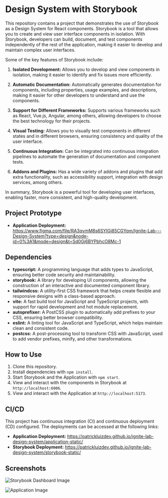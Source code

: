 # Design System with Storybook

This repository contains a project that demonstrates the use of Storybook as a Design System for React components. Storybook is a tool that allows you to create and view user interface components in isolation. With Storybook, developers can build, document, and test components independently of the rest of the application, making it easier to develop and maintain complex user interfaces.

Some of the key features of Storybook include:

1. **Isolated Development:** Allows you to develop and view components in isolation, making it easier to identify and fix issues more efficiently.

2. **Automatic Documentation:** Automatically generates documentation for components, including properties, usage examples, and descriptions, making it easier for other developers to understand and use the components.

3. **Support for Different Frameworks:** Supports various frameworks such as React, Vue.js, Angular, among others, allowing developers to choose the best technology for their projects.

4. **Visual Testing:** Allows you to visually test components in different states and in different browsers, ensuring consistency and quality of the user interface.

5. **Continuous Integration:** Can be integrated into continuous integration pipelines to automate the generation of documentation and component tests.

6. **Addons and Plugins:** Has a wide variety of addons and plugins that add extra functionality, such as accessibility support, integration with design services, among others.

In summary, Storybook is a powerful tool for developing user interfaces, enabling faster, more consistent, and high-quality development.

## Project Prototype
- **Application Deployment:** https://www.figma.com/file/RA3qvmM8s6SYIGi85CGYqm/Ignite-Lab---Design-System?type=design&node-id=0%3A1&mode=design&t=Sd0Gj6BYPbhcO8Mc-1

## Dependencies

- **typescript:** A programming language that adds types to JavaScript, ensuring better code security and maintainability.
- **storybook:** A library for developing UI components, allowing the construction of an interactive and documented component library.
- **tailwindcss:** A utility-first CSS framework that helps create flexible and responsive designs with a class-based approach.
- **vite:** A fast build tool for JavaScript and TypeScript projects, with support for rapid development and hot module replacement.
- **autoprefixer:** A PostCSS plugin to automatically add prefixes to your CSS, ensuring better browser compatibility.
- **eslint:** A linting tool for JavaScript and TypeScript, which helps maintain clean and consistent code.
- **postcss:** A post-processing tool to transform CSS with JavaScript, used to add vendor prefixes, minify, and other transformations.

## How to Use

1. Clone this repository.
2. Install dependencies with `npm install`.
3. Start Storybook and the Application with `npm start`.
4. View and interact with the components in Storybook at `http://localhost:6006`.
5. View and interact with the Application at `http://localhost:5173`.

## CI/CD

This project has continuous integration (CI) and continuous deployment (CD) configured. The deployments can be accessed at the following links:

- **Application Deployment:** https://patrickluizdev.github.io/ignite-lab-design-system/application-static/
- **Storybook Deployment:** https://patrickluizdev.github.io/ignite-lab-design-system/storybook-static/

## Screenshots
![Storybook Dashboard Image](https://raw.githubusercontent.com/patrickluizdev/ignite-lab-design-system/develop/.github/Screenshots/Storybook.png)

![Application Image](https://raw.githubusercontent.com/patrickluizdev/ignite-lab-design-system/develop/.github/Screenshots/Aplication.jpg)

